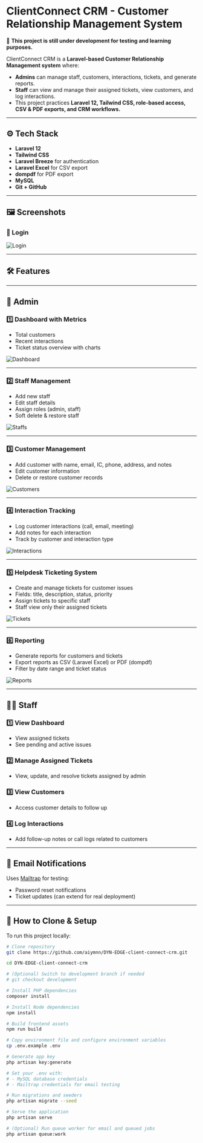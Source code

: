 # ClientConnect CRM - Customer Relationship Management System

🚧 **This project is still under development for testing and learning purposes.**

ClientConnect CRM is a **Laravel-based Customer Relationship Management system** where:

- **Admins** can manage staff, customers, interactions, tickets, and generate reports.
- **Staff** can view and manage their assigned tickets, view customers, and log interactions.
- This project practices **Laravel 12, Tailwind CSS, role-based access, CSV & PDF exports, and CRM workflows.**

---

## ⚙️ Tech Stack

- **Laravel 12**
- **Tailwind CSS**
- **Laravel Breeze** for authentication
- **Laravel Excel** for CSV export
- **dompdf** for PDF export
- **MySQL**
- **Git + GitHub**

---

## 🖼️ Screenshots

### 🔐 Login
![Login](https://github.com/aiymnn/DYN-EDGE-client-connect-crm/blob/development/docs/screenshorts/login.png?raw=true)

---

## 🛠️ Features

---

## 👑 Admin

### 1️⃣ Dashboard with Metrics

- Total customers
- Recent interactions
- Ticket status overview with charts

![Dashboard](https://github.com/aiymnn/DYN-EDGE-client-connect-crm/blob/development/docs/screenshorts/dashboard.png?raw=true)

---

### 2️⃣ Staff Management

- Add new staff
- Edit staff details
- Assign roles (admin, staff)
- Soft delete & restore staff

![Staffs](https://github.com/aiymnn/DYN-EDGE-client-connect-crm/blob/development/docs/screenshorts/staffs.png?raw=true)

---

### 3️⃣ Customer Management

- Add customer with name, email, IC, phone, address, and notes
- Edit customer information
- Delete or restore customer records

![Customers](https://github.com/aiymnn/DYN-EDGE-client-connect-crm/blob/development/docs/screenshorts/customers.png?raw=true)

---

### 4️⃣ Interaction Tracking

- Log customer interactions (call, email, meeting)
- Add notes for each interaction
- Track by customer and interaction type

![Interactions](https://github.com/aiymnn/DYN-EDGE-client-connect-crm/blob/development/docs/screenshorts/interactions.png?raw=true)

---

### 5️⃣ Helpdesk Ticketing System

- Create and manage tickets for customer issues
- Fields: title, description, status, priority
- Assign tickets to specific staff
- Staff view only their assigned tickets

![Tickets](https://github.com/aiymnn/DYN-EDGE-client-connect-crm/blob/development/docs/screenshorts/tickets.png?raw=true)

---

### 6️⃣ Reporting

- Generate reports for customers and tickets
- Export reports as CSV (Laravel Excel) or PDF (dompdf)
- Filter by date range and ticket status

![Reports](https://github.com/aiymnn/DYN-EDGE-client-connect-crm/blob/development/docs/screenshorts/reports.png?raw=true)

---

## 👩‍💼 Staff

### 1️⃣ View Dashboard
- View assigned tickets
- See pending and active issues

### 2️⃣ Manage Assigned Tickets
- View, update, and resolve tickets assigned by admin

### 3️⃣ View Customers
- Access customer details to follow up

### 4️⃣ Log Interactions
- Add follow-up notes or call logs related to customers

---

## 📧 Email Notifications

Uses [Mailtrap](https://mailtrap.io) for testing:

- Password reset notifications
- Ticket updates (can extend for real deployment)

---

## 🚀 How to Clone & Setup

To run this project locally:

```bash
# Clone repository
git clone https://github.com/aiymnn/DYN-EDGE-client-connect-crm.git

cd DYN-EDGE-client-connect-crm

# (Optional) Switch to development branch if needed
# git checkout development

# Install PHP dependencies
composer install

# Install Node dependencies
npm install

# Build frontend assets
npm run build

# Copy environment file and configure environment variables
cp .env.example .env

# Generate app key
php artisan key:generate

# Set your .env with:
# - MySQL database credentials
# - Mailtrap credentials for email testing

# Run migrations and seeders
php artisan migrate --seed

# Serve the application
php artisan serve

# (Optional) Run queue worker for email and queued jobs
php artisan queue:work
